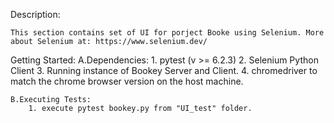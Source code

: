 Description:
	
	This section contains set of UI for porject Booke using Selenium. More about Selenium at: https://www.selenium.dev/

Getting Started:
	A.Dependencies:
		1. pytest (v >= 6.2.3)
		2. Selenium Python Client 
		3. Running instance of Bookey Server and Client.
		4. chromedriver to match the chrome browser version on the host machine.
		
	B.Executing Tests:
		1. execute pytest bookey.py from "UI_test" folder.

	


	 
